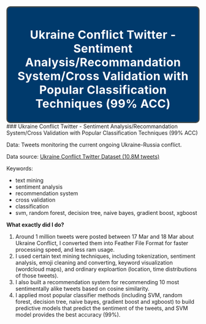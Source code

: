 <div style="color: #fff7f7;
           display:fill;
           border-radius:10px;
           border-style: solid;
           border-color:#424949;
           text-align:center;
           background-color:#003a6c ;
           font-size:15px;
           letter-spacing:0.5px;
           padding: 0.7em;
           text-align:left" >
    <h1 style="text-align:center;font-weight: 20px; color:White;">
       Ukraine Conflict Twitter - Sentiment Analysis/Recommandation System/Cross Validation with Popular Classification Techniques (99% ACC)</h1>
</div>
### Ukraine Conflict Twitter - Sentiment Analysis/Recommandation System/Cross Validation with Popular Classification Techniques (99% ACC)

Data: Tweets monitoring the current ongoing Ukraine-Russia conflict. 

Data source: [Ukraine Conflict Twitter Dataset (10.8M tweets)](https://www.kaggle.com/datasets/bwandowando/ukraine-russian-crisis-twitter-dataset-1-2-m-rows/code)

Keywords: 
- text mining
- sentiment analysis
- recommendation system
- cross validation
- classification
- svm, random forest, decision tree, naive bayes, gradient boost, xgboost

**What exactly did I do?**
1. Around 1 million tweets were posted between 17 Mar and 18 Mar about Ukraine Conflict, I converted them into Feather File Format for faster processing speed, and less ram usage.
2. I used certain text mining techniques, including tokenization, sentiment analysis, emoji cleaning and converting, keyword visualization (wordcloud maps), and ordinary exploartion (location, time distributions of those tweets).
3. I also built a recommendation system for recommending 10 most sentimentally alike tweets based on cosine similarity.
4. I applied most popular classifier methods (including SVM, random forest, decision tree, naive bayes, gradient boost and xgboost) to build predictive models that predict the sentiment of the tweets, and SVM model provides the best accuracy (99%).
